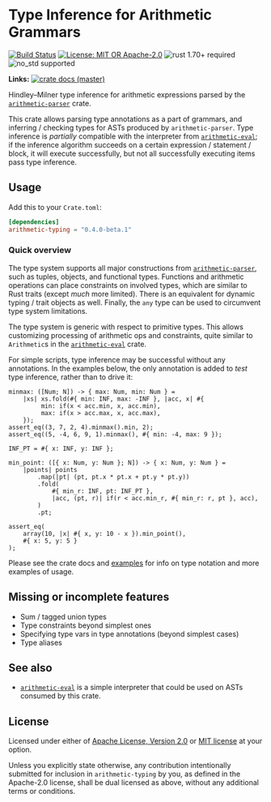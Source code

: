 # Type Inference for Arithmetic Grammars

[![Build Status](https://github.com/slowli/arithmetic-parser/workflows/CI/badge.svg?branch=master)](https://github.com/slowli/arithmetic-parser/actions)
[![License: MIT OR Apache-2.0](https://img.shields.io/badge/License-MIT%2FApache--2.0-blue)](https://github.com/slowli/arithmetic-parser#license)
![rust 1.70+ required](https://img.shields.io/badge/rust-1.70+-blue.svg)
![no_std supported](https://img.shields.io/badge/no__std-tested-green.svg)

**Links:** [![crate docs (master)](https://img.shields.io/badge/master-yellow.svg?label=docs)](https://slowli.github.io/arithmetic-parser/arithmetic_typing/)

Hindley–Milner type inference for arithmetic expressions parsed
by the [`arithmetic-parser`] crate.

This crate allows parsing type annotations as a part of grammars, and inferring /
checking types for ASTs produced by `arithmetic-parser`.
Type inference is *partially* compatible with the interpreter from [`arithmetic-eval`];
if the inference algorithm succeeds on a certain expression / statement / block,
it will execute successfully, but not all successfully executing items pass type inference.

## Usage

Add this to your `Crate.toml`:

```toml
[dependencies]
arithmetic-typing = "0.4.0-beta.1"
```

### Quick overview

The type system supports all major constructions from [`arithmetic-parser`],
such as tuples, objects, and functional types. Functions and arithmetic operations
can place constraints on involved types, which are similar to Rust traits
(except *much* more limited). There is an equivalent for dynamic typing / trait objects
as well. Finally, the `any` type can be used to circumvent type system limitations.

The type system is generic with respect to primitive types. This allows customizing
processing of arithmetic ops and constraints, quite similar to `Arithmetic`s
in the [`arithmetic-eval`] crate.

For simple scripts, type inference may be successful without any annotations.
In the examples below, the only annotation is added to *test* type inference,
rather than to drive it:

```text
minmax: ([Num; N]) -> { max: Num, min: Num } = 
    |xs| xs.fold(#{ min: INF, max: -INF }, |acc, x| #{
         min: if(x < acc.min, x, acc.min),
         max: if(x > acc.max, x, acc.max),
    });
assert_eq((3, 7, 2, 4).minmax().min, 2);
assert_eq((5, -4, 6, 9, 1).minmax(), #{ min: -4, max: 9 });
```

```text
INF_PT = #{ x: INF, y: INF };

min_point: ([{ x: Num, y: Num }; N]) -> { x: Num, y: Num } = 
    |points| points
        .map(|pt| (pt, pt.x * pt.x + pt.y * pt.y))
        .fold(
            #{ min_r: INF, pt: INF_PT },
            |acc, (pt, r)| if(r < acc.min_r, #{ min_r: r, pt }, acc),
        )
        .pt;

assert_eq(
    array(10, |x| #{ x, y: 10 - x }).min_point(),
    #{ x: 5, y: 5 }
);
```

Please see the crate docs and [examples](examples) for info on type notation
and more examples of usage.

## Missing or incomplete features

- Sum / tagged union types
- Type constraints beyond simplest ones
- Specifying type vars in type annotations (beyond simplest cases)
- Type aliases

## See also

- [`arithmetic-eval`] is a simple interpreter that could be used on ASTs
  consumed by this crate.

## License

Licensed under either of [Apache License, Version 2.0](LICENSE-APACHE)
or [MIT license](LICENSE-MIT) at your option.

Unless you explicitly state otherwise, any contribution intentionally submitted
for inclusion in `arithmetic-typing` by you, as defined in the Apache-2.0 license,
shall be dual licensed as above, without any additional terms or conditions.

[`arithmetic-parser`]: https://crates.io/crates/arithmetic-parser
[`arithmetic-eval`]: https://crates.io/crates/arithmetic-eval
